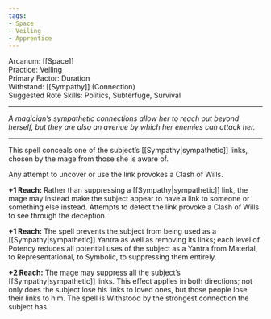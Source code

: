 ```yaml
---
tags:
- Space
- Veiling
- Apprentice
---
```


Arcanum: [[Space]]\
Practice: Veiling\
Primary Factor: Duration\
Withstand: [[Sympathy]] (Connection)\
Suggested Rote Skills: Politics, Subterfuge, Survival

---

_A magician’s sympathetic connections allow her to reach out beyond herself, but they are also an avenue by which her enemies can attack her._

---

This spell conceals one of the subject’s [[Sympathy|sympathetic]] links, chosen by the mage from those she is aware of.

Any attempt to uncover or use the link provokes a Clash of Wills.

**+1 Reach:** Rather than suppressing a [[Sympathy|sympathetic]] link, the mage may instead make the subject appear to have a link to someone or something else instead. Attempts to detect the link provoke a Clash of Wills to see through the deception.

**+1 Reach:** The spell prevents the subject from being used as a [[Sympathy|sympathetic]] Yantra as well as removing its links; each level of Potency reduces all potential uses of the subject as a Yantra from Material, to Representational, to Symbolic, to suppressing them entirely.

**+2 Reach:** The mage may suppress all the subject’s [[Sympathy|sympathetic]] links. This effect applies in both directions; not only does the subject lose his links to loved ones, but those people lose their links to him. The spell is Withstood by the strongest connection the subject has.